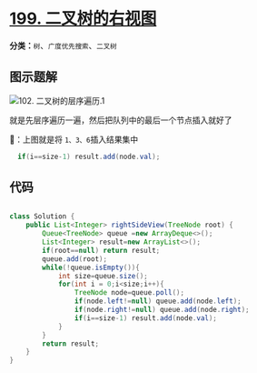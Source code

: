 # [199. 二叉树的右视图](https://leetcode-cn.com/problems/binary-tree-right-side-view/)

**分类：**`树`、`广度优先搜索`、`二叉树`

## 图示题解

![102. 二叉树的层序遍历.1](http://drawbed.itlearn.club/uPic/102.%20%E4%BA%8C%E5%8F%89%E6%A0%91%E7%9A%84%E5%B1%82%E5%BA%8F%E9%81%8D%E5%8E%86.1.png)

就是先层序遍历一遍，然后把队列中的最后一个节点插入就好了

🌰：上图就是将 `1、3、6`插入结果集中

```java
  if(i==size-1) result.add(node.val);
```



## 代码

```java

class Solution {
    public List<Integer> rightSideView(TreeNode root) {
        Queue<TreeNode> queue =new ArrayDeque<>();
        List<Integer> result=new ArrayList<>();
        if(root==null) return result;
        queue.add(root);
        while(!queue.isEmpty()){
            int size=queue.size();
            for(int i = 0;i<size;i++){
                TreeNode node=queue.poll();
                if(node.left!=null) queue.add(node.left);
                if(node.right!=null) queue.add(node.right);
                if(i==size-1) result.add(node.val);
            }
        }
        return result;
    }
}
```

